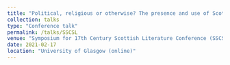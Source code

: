 ```yaml
---
title: "Political, religious or otherwise? The presence and use of Scots in correspondence at the turn of the century"
collection: talks
type: "Conference talk"
permalink: /talks/SSCSL
venue: "Symposium for 17th Century Scottish Literature Conference (SSCSL 21)"
date: 2021-02-17
location: "University of Glasgow (online)"
---
```

